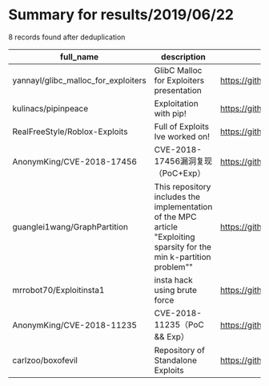 
# Summary for results/2019/06/22
    
8 records found after deduplication

| full_name | description | html_url | matched_list | matched_count | pushed_at | size | stargazers_count | language | forks_count |
|-------------------------------------|-----------------------------------------------------------------------------------------------------------------------|--------------------------------------------------------|----------------------|-----------------|---------------------------|--------|--------------------|------------|---------------|
| yannayl/glibc_malloc_for_exploiters | GlibC Malloc for Exploiters presentation | https://github.com/yannayl/glibc_malloc_for_exploiters | ['exploit'] | 1 | 2019-06-22 02:18:26+00:00 | 1389 | 146 | JavaScript | 27 |
| kulinacs/pipinpeace | Exploitation with pip! | https://github.com/kulinacs/pipinpeace | ['exploit'] | 1 | 2019-06-22 04:21:53+00:00 | 10 | 2 | Python | 0 |
| RealFreeStyle/Roblox-Exploits | Full of Exploits Ive worked on! | https://github.com/RealFreeStyle/Roblox-Exploits | ['exploit'] | 1 | 2019-06-22 00:01:30+00:00 | 21 | 0 | | 0 |
| AnonymKing/CVE-2018-17456 | CVE-2018-17456漏洞复现（PoC+Exp） | https://github.com/AnonymKing/CVE-2018-17456 | ['cve poc', 'cve-2'] | 2 | 2019-06-22 13:55:36+00:00 | 2 | 2 | Shell | 0 |
| guanglei1wang/GraphPartition | This repository includes the implementation of the MPC article "Exploiting sparsity for the min k-partition problem"" | https://github.com/guanglei1wang/GraphPartition | ['exploit'] | 1 | 2019-06-22 14:38:06+00:00 | 8380 | 1 | C++ | 0 |
| mrrobot70/Exploitinsta1 | insta hack using brute force | https://github.com/mrrobot70/Exploitinsta1 | ['exploit'] | 1 | 2019-06-22 14:31:07+00:00 | 14 | 1 | Python | 0 |
| AnonymKing/CVE-2018-11235 | CVE-2018-11235（PoC && Exp） | https://github.com/AnonymKing/CVE-2018-11235 | ['cve poc', 'cve-2'] | 2 | 2019-06-22 14:42:08+00:00 | 3 | 1 | Shell | 0 |
| carlzoo/boxofevil | Repository of Standalone Exploits | https://github.com/carlzoo/boxofevil | ['exploit'] | 1 | 2019-06-22 22:24:28+00:00 | 4 | 0 | Ruby | 0 |
